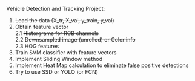 Vehicle Detection and Tracking Project:

1. ~~Load the data (X_tr, X_val, y_train, y_val)~~  
2. Obtain feature vector  
    2.1 ~~Historgrams for RGB channels~~  
    2.2 ~~Downsampled image (unrolled) or Color info~~  
    2.3 HOG features  
3. Train SVM classifier with feature vectors  
4. Implement Sliding Window method  
5. Implement Heat Map calculation to eliminate false positive detections  
6. Try to use SSD or YOLO (or FCN)
